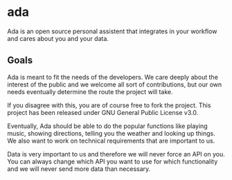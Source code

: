 # ada
Ada is an open source personal assistent that integrates in your workflow and cares about you and your data.

## Goals
Ada is meant to fit the needs of the developers. We care deeply about the interest of the public and we welcome all sort of contributions, but our own needs eventually determine the route the project will take.

If you disagree with this, you are of course free to fork the project. This project has been released under GNU General Public License v3.0.

Eventually, Ada should be able to do the popular functions like playing music, showing directions, telling you the weather and looking up things. We also want to work on technical requirements that are important to us.

Data is very important to us and therefore we will never force an API on you. You can always change which API you want to use for which functionality and we will never send more data than necessary.
